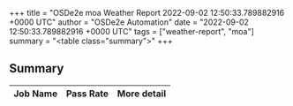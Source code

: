 +++
title = "OSDe2e moa Weather Report 2022-09-02 12:50:33.789882916 +0000 UTC"
author = "OSDe2e Automation"
date = "2022-09-02 12:50:33.789882916 +0000 UTC"
tags = ["weather-report", "moa"]
summary = "<table class=\"summary\"></table>"
+++
## Summary

| Job Name | Pass Rate | More detail |
|----------|-----------|-------------|




